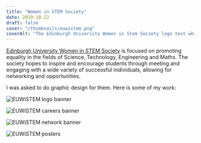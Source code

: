 ```yaml
---
title: "Women in STEM Society"
date: 2019-10-22
draft: false
cover: "/thumbnails/euwistem.png"
coverAlt: "The Edinburgh University Women in Stem Society logo text which consists of white block capital letters EUW followed by a smaller lowercase in above two teal vertical lines followed by red block capitals STEM. The background is dark blue and has a repeating alternating pattern of white icons fading out on the left and right featuring a computer screen, an atom, a round-bottom chemistry flask, a calculator and a microscope."
---
```


[Edinburgh University Women in STEM Society](https://www.euwistem.com/) is focused on promoting equality in the fields of Science, Technology, Engineering and Maths. The society hopes to inspire and encourage students through meeting and engaging with a wide variety of successful individuals, allowing for networking and opportunities.

I was asked to do graphic design for them. Here is some of my work:

![EUWiSTEM logo banner](/euwistem/banner.png)

![EUWiSTEM careers banner](/euwistem/careers.png)

![EUWiSTEM network banner](/euwistem/network.png)

![EUWiSTEM posters](/euwistem/posters.png)